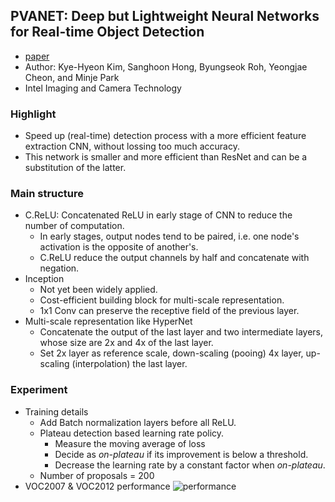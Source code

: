 ## PVANET: Deep but Lightweight Neural Networks for Real-time Object Detection
* [paper](http://cn.arxiv.org/pdf/1608.08021v3)
* Author: Kye-Hyeon Kim, Sanghoon Hong, Byungseok Roh, Yeongjae Cheon, and Minje Park
* Intel Imaging and Camera Technology

### Highlight
* Speed up (real-time) detection process with a more efficient feature extraction CNN, without lossing too much accuracy.
* This network is smaller and more efficient than ResNet and can be a substitution of the latter.

### Main structure
* C.ReLU: Concatenated ReLU in early stage of CNN to reduce the number of computation.
    * In early stages, output nodes tend to be paired, i.e. one node's activation is the opposite of another's.
    * C.ReLU reduce the output channels by half and concatenate with negation.
* Inception
    * Not yet been widely applied.
    * Cost-efficient building block for multi-scale representation.
    * 1x1 Conv can preserve the receptive field of the previous layer.
* Multi-scale representation like HyperNet
    * Concatenate the output of the last layer and two intermediate layers, whose size are 2x and 4x of the last layer.
    * Set 2x layer as reference scale, down-scaling (pooing) 4x layer, up-scaling (interpolation) the last layer.

### Experiment
* Training details
    * Add Batch normalization layers before all ReLU.
    * Plateau detection based learning rate policy.
        * Measure the moving average of loss
        * Decide as *on-plateau* if its improvement is below a threshold.
        * Decrease the learning rate by a constant factor when *on-plateau*.
    * Number of proposals = 200
* VOC2007 & VOC2012 performance
    ![performance](http://img.blog.csdn.net/20161216125702361?watermark/2/text/aHR0cDovL2Jsb2cuY3Nkbi5uZXQvY2huMTM=/font/5a6L5L2T/fontsize/400/fill/I0JBQkFCMA==/dissolve/70/gravity/SouthEast)
